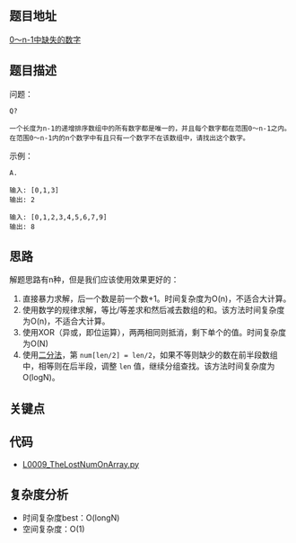 <!--
 * @Date        : 2020-05-02 20:37:47
 * @LastEditors : anlzou
 * @Github      : https://github.com/anlzou
 * @LastEditTime: 2020-05-02 20:43:01
 * @FilePath    : \algorithm\templates\problems.md
 * @Describe    : 
 -->
## 题目地址

[0～n-1中缺失的数字]([que-shi-de-shu-zi-lcof](https://leetcode-cn.com/problems/que-shi-de-shu-zi-lcof/?utm_source=LCUS&utm_medium=ip_redirect&utm_campaign=transfer2china))

## 题目描述

问题：
```
Q?

一个长度为n-1的递增排序数组中的所有数字都是唯一的，并且每个数字都在范围0～n-1之内。在范围0～n-1内的n个数字中有且只有一个数字不在该数组中，请找出这个数字。
```
示例：
```
A.

输入: [0,1,3]
输出: 2

输入: [0,1,2,3,4,5,6,7,9]
输出: 8
```

## 思路
解题思路有n种，但是我们应该使用效果更好的：
1. 直接暴力求解，后一个数是前一个数+1。时间复杂度为O(n)，不适合大计算。
2. 使用数学的规律求解，等比/等差求和然后减去数组的和。该方法时间复杂度为O(n)，不适合大计算。
3. 使用XOR（异或，即位运算），两两相同则抵消，剩下单个的值。时间复杂度为O(N)
4. 使用[二分法](https://leetcode-cn.com/problems/que-shi-de-shu-zi-lcof/solution/mian-shi-ti-53-ii-0n-1zhong-que-shi-de-shu-zi-er-f/)，第 `num[len/2] = len/2`，如果不等则缺少的数在前半段数组中，相等则在后半段，调整 `len` 值，继续分组查找。该方法时间复杂度为O(logN)。

## 关键点


## 代码
- [L0009_TheLostNumOnArray.py](../../code/code_leetcode/L0009_TheLostNumOnArray.py)

## 复杂度分析

- 时间复杂度best：O(longN)
- 空间复杂度：O(1)